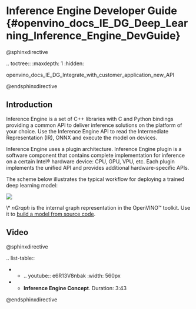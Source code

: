 # Inference Engine Developer Guide {#openvino_docs_IE_DG_Deep_Learning_Inference_Engine_DevGuide}

@sphinxdirective

.. toctree::
   :maxdepth: 1
   :hidden:
   
   openvino_docs_IE_DG_Integrate_with_customer_application_new_API
      
@endsphinxdirective

## Introduction
Inference Engine is a set of C++ libraries with C and Python bindings providing a common API to deliver inference solutions on the platform of your choice. Use the Inference Engine API to read the Intermediate Representation (IR), ONNX and execute the model on devices.

Inference Engine uses a plugin architecture. Inference Engine plugin is a software component that contains complete implementation for inference on a certain Intel® hardware device: CPU, GPU, VPU, etc. Each plugin implements the unified API and provides additional hardware-specific APIs.
 
The scheme below illustrates the typical workflow for deploying a trained deep learning model: 

![](img/ie_workflow_steps.png)

\\* _nGraph_ is the internal graph representation in the OpenVINO™ toolkit. Use it to [build a model from source code](https://docs.openvinotoolkit.org/latest/openvino_docs_nGraph_DG_build_function.html).


## Video

@sphinxdirective

.. list-table::

   * - .. youtube:: e6R13V8nbak
          :width: 560px
   * - **Inference Engine Concept**. Duration: 3:43
     
@endsphinxdirective